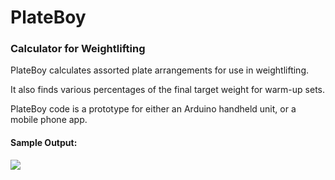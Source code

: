 # PlateBoy
### Calculator for Weightlifting

PlateBoy calculates assorted plate arrangements for use in weightlifting.

It also finds various percentages of the final target weight for warm-up sets.

PlateBoy code is a prototype for either an Arduino handheld unit, or a mobile phone app.

#### Sample Output:
<img src="https://github.com/jnyl42/PlateBoy/blob/master/plateboy.png?raw=true">
